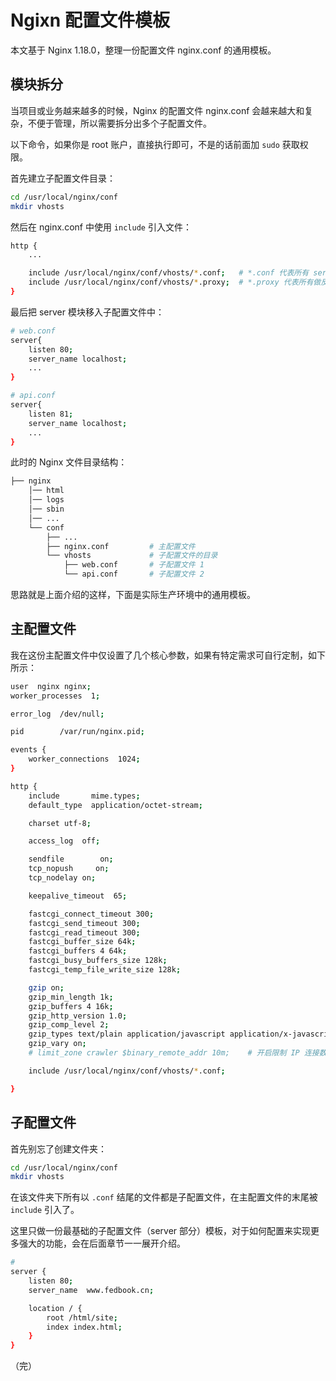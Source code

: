 # Ngixn 配置文件模板

本文基于 Nginx 1.18.0，整理一份配置文件 nginx.conf 的通用模板。

## 模块拆分

当项目或业务越来越多的时候，Nginx 的配置文件 nginx.conf 会越来越大和复杂，不便于管理，所以需要拆分出多个子配置文件。

以下命令，如果你是 root 账户，直接执行即可，不是的话前面加 `sudo` 获取权限。

首先建立子配置文件目录：

```bash
cd /usr/local/nginx/conf
mkdir vhosts
```

然后在 nginx.conf 中使用 `include` 引入文件：

```bash
http {
    ...

	include /usr/local/nginx/conf/vhosts/*.conf;   # *.conf 代表所有 server 配置文件
	include /usr/local/nginx/conf/vhosts/*.proxy;  # *.proxy 代表所有做反向代理的 server（看情况可选）
}
```

最后把 server 模块移入子配置文件中：

```bash
# web.conf
server{   
    listen 80;
    server_name localhost;
    ...
}

# api.conf
server{   
    listen 81;
    server_name localhost;
    ...
}
```

此时的 Nginx 文件目录结构：

```bash
├── nginx
    │── html
    │── logs
    │── sbin
    │── ...
    └── conf
        ├── ...
        ├── nginx.conf         # 主配置文件
        └── vhosts             # 子配置文件的目录
            ├── web.conf       # 子配置文件 1
            └── api.conf       # 子配置文件 2
```

思路就是上面介绍的这样，下面是实际生产环境中的通用模板。

## 主配置文件

我在这份主配置文件中仅设置了几个核心参数，如果有特定需求可自行定制，如下所示：

```bash
user  nginx nginx;
worker_processes  1;

error_log  /dev/null;

pid        /var/run/nginx.pid;

events {
    worker_connections  1024;
}

http {
    include       mime.types;
    default_type  application/octet-stream;

    charset utf-8;

    access_log  off;

    sendfile        on;
    tcp_nopush     on;
    tcp_nodelay on;

    keepalive_timeout  65;

    fastcgi_connect_timeout 300;
    fastcgi_send_timeout 300;
    fastcgi_read_timeout 300;
    fastcgi_buffer_size 64k;
    fastcgi_buffers 4 64k;
    fastcgi_busy_buffers_size 128k;
    fastcgi_temp_file_write_size 128k;

    gzip on;
    gzip_min_length 1k;
    gzip_buffers 4 16k;
    gzip_http_version 1.0;
    gzip_comp_level 2;
    gzip_types text/plain application/javascript application/x-javascript text/css application/xml text/javascript application/x-httpd-php image/bmp application/x-bmp image/x-ms-bmp application/vnd.ms-fontobject font/ttf font/opentype font/x-woff;
    gzip_vary on;
    # limit_zone crawler $binary_remote_addr 10m;    # 开启限制 IP 连接数的时候需要使用

    include /usr/local/nginx/conf/vhosts/*.conf;

}
```

## 子配置文件

首先别忘了创建文件夹：

```bash
cd /usr/local/nginx/conf
mkdir vhosts
```

在该文件夹下所有以 `.conf` 结尾的文件都是子配置文件，在主配置文件的末尾被 `include` 引入了。

这里只做一份最基础的子配置文件（server 部分）模板，对于如何配置来实现更多强大的功能，会在后面章节一一展开介绍。

```bash
# 
server {
    listen 80;
    server_name  www.fedbook.cn;

    location / {
        root /html/site;
        index index.html;
    }
}
```

（完）
